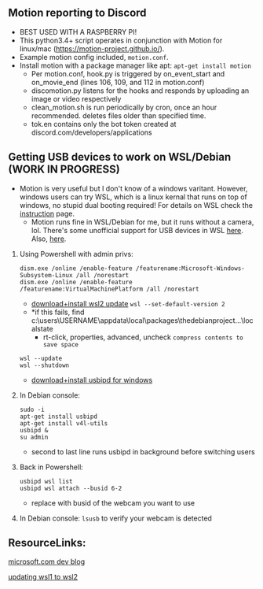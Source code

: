 ## Motion reporting to Discord
- BEST USED WITH A RASPBERRY PI!
- This python3.4+ script operates in conjunction with Motion for linux/mac (https://motion-project.github.io/). 
- Example motion config included, `motion.conf`.
- Install motion with a package manager like apt: `apt-get install motion`
  - Per motion.conf, hook.py is triggered by on_event_start and on_movie_end (lines 106, 109, and 112 in motion.conf)
  - discomotion.py listens for the hooks and responds by uploading an image or video respectively
  - clean_motion.sh is run periodically by cron, once an hour recommended. deletes files older than specified time.
  - tok.en contains only the bot token created at discord.com/developers/applications

## Getting USB devices to work on WSL/Debian (WORK IN PROGRESS)
- Motion is very useful but I don't know of a windows varitant. However, windows users can try WSL, which is a linux kernal that runs on top of windows, no stupid dual booting required! For details on WSL check the [instruction](../instructions) page.
  - Motion runs fine in WSL/Debian for me, but it runs without a camera, lol. There's some unofficial support for USB devices in WSL [here](https://devblogs.microsoft.com/commandline/connecting-usb-devices-to-wsl/). Also, [here](https://github.com/microsoft/WSL/issues/4103).

1. Using Powershell with admin privs:
   ```
   dism.exe /online /enable-feature /featurename:Microsoft-Windows-Subsystem-Linux /all /norestart
   dism.exe /online /enable-feature /featurename:VirtualMachinePlatform /all /norestart
   ```
   - [download+install wsl2 update](https://wslstorestorage.blob.core.windows.net/wslblob/wsl_update_x64.msi)
   `wsl --set-default-version 2`
    - *if this fails, find c:\users\USERNAME\appdata\local\packages\thedebianproject...\localstate
      - rt-click, properties, advanced, uncheck `compress contents to save space`
   ```
   wsl --update
   wsl --shutdown
   ```
   - [download+install usbipd for windows](https://github.com/dorssel/usbipd-win/releases/download/v2.3.0/usbipd-win_2.3.0.msi)

2. In Debian console:
   ```
   sudo -i
   apt-get install usbipd
   apt-get install v4l-utils
   usbipd &
   su admin
   ```
   - second to last line runs usbipd in background before switching users

3. Back in Powershell:
   ```
   usbipd wsl list
   usbipd wsl attach --busid 6-2
   ```
   - replace with busid of the webcam you want to use

4. In Debian console:
   `lsusb` to verify your webcam is detected
  
## ResourceLinks:
[microsoft.com dev blog](https://devblogs.microsoft.com/commandline/connecting-usb-devices-to-wsl/)

[updating wsl1 to wsl2](https://docs.microsoft.com/en-us/windows/wsl/install-manual#step-4---download-the-linux-kernel-update-package)

